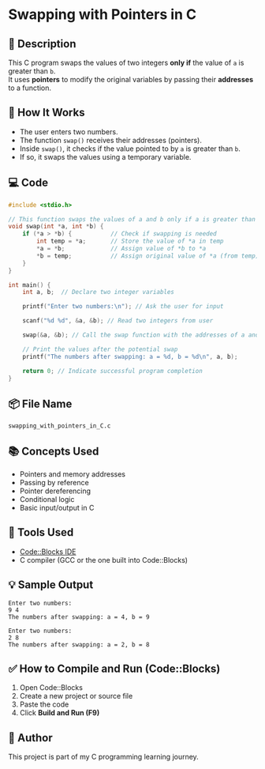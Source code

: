 # Swapping with Pointers in C

## 📝 Description

This C program swaps the values of two integers **only if** the value of `a` is greater than `b`.  
It uses **pointers** to modify the original variables by passing their **addresses** to a function.

## 🔧 How It Works

- The user enters two numbers.
- The function `swap()` receives their addresses (pointers).
- Inside `swap()`, it checks if the value pointed to by `a` is greater than `b`.
- If so, it swaps the values using a temporary variable.

## 💻 Code

```c
#include <stdio.h>

// This function swaps the values of a and b only if a is greater than b
void swap(int *a, int *b) {
    if (*a > *b) {           // Check if swapping is needed
        int temp = *a;       // Store the value of *a in temp
        *a = *b;             // Assign value of *b to *a
        *b = temp;           // Assign original value of *a (from temp) to *b
    }
}

int main() {
    int a, b;  // Declare two integer variables

    printf("Enter two numbers:\n"); // Ask the user for input

    scanf("%d %d", &a, &b); // Read two integers from user

    swap(&a, &b); // Call the swap function with the addresses of a and b

    // Print the values after the potential swap
    printf("The numbers after swapping: a = %d, b = %d\n", a, b);

    return 0; // Indicate successful program completion
}
```

## 📦 File Name

`swapping_with_pointers_in_C.c`

## 📚 Concepts Used

- Pointers and memory addresses
- Passing by reference
- Pointer dereferencing
- Conditional logic
- Basic input/output in C

## 🧰 Tools Used

- [Code::Blocks IDE](http://www.codeblocks.org/)
- C compiler (GCC or the one built into Code::Blocks)

## 💡 Sample Output

```
Enter two numbers:
9 4
The numbers after swapping: a = 4, b = 9
```

```
Enter two numbers:
2 8
The numbers after swapping: a = 2, b = 8
```

## ✅ How to Compile and Run (Code::Blocks)

1. Open Code::Blocks
2. Create a new project or source file
3. Paste the code
4. Click **Build and Run (F9)**

## 🙋 Author

This project is part of my C programming learning journey.

